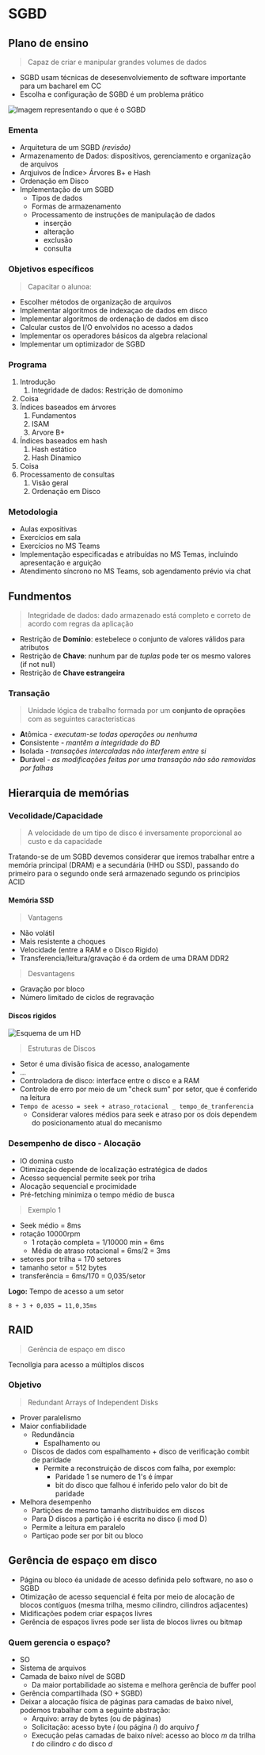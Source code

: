 # SGBD

## Plano de ensino

> Capaz de criar e manipular grandes volumes de dados

- SGBD usam técnicas de desesenvolviemento de software importante para um bacharel em CC
- Escolha e configuração de SGBD é um problema prático

![Imagem representando o que é o SGBD](./images/sgbd101.png)

### Ementa

- Arquitetura de um SGBD *(revisão)*
- Armazenamento de Dados: dispositivos, gerenciamento e organização de arquivos
- Arqjuivos de Índice> Árvores B+ e Hash
- Ordenação em Disco
- Implementação de um SGBD
  - Tipos de dados
  - Formas de armazenamento 
  - Processamento de instruções de manipulação de dados
    - inserção
    - alteração
    - exclusão
    - consulta

### Objetivos específicos

> Capacitar o alunoa:

- Escolher métodos de organização de arquivos
- Implementar algoritmos de indexaçao de dados em disco
- Implementar algoritmos de ordenação de dados em disco
- Calcular custos de I/O envolvidos no acesso a dados
- Implementar os operadores básicos da algebra relacional
- Implementar um optimizador de SGBD


### Programa

1. Introdução 
   1. Integridade de dados: Restrição de domonimo
2. Coisa
3. Índices baseados em árvores
   1. Fundamentos
   2. ISAM
   3. Arvore B+
4. Índices baseados em hash
   1. Hash estático
   2. Hash Dinamico
5. Coisa
6. Processamento de consultas
   1. Visão geral
   2. Ordenação em Disco

### Metodologia

- Aulas expositivas
- Exercícios em sala
- Exercícios no MS Teams
- Implementação especificadas e atribuídas no MS Temas, incluindo apresentação e arguição
- Atendimento síncrono no MS Teams, sob agendamento prévio via chat

## Fundmentos

> Integridade de dados: dado armazenado está completo e correto de acordo com regras da aplicação

- Restrição de **Domínio**: estebelece o conjunto de valores válidos para atributos
- Restrição de **Chave**: nunhum par de *tuplas* pode ter os mesmo valores (if not null)
- Restrição de **Chave estrangeira**

### Transação

> Unidade lógica de trabalho formada por um **conjunto de oprações** com as seguintes caracteristicas

- **A**tômica - *executam-se todas operações ou nenhuma*
- **C**onsistente - *mantêm a integridade do BD*
- **I**solada - *transações intercaladas não interferem entre si*
- **D**urável - *as modificações feitas por uma transação não são removidas por falhas*

## Hierarquia de memórias

### Vecolidade/Capacidade

> A velocidade de um tipo de disco é inversamente proporcional ao custo e da capacidade

Tratando-se de um SGBD devemos considerar que iremos trabalhar entre  a memória principal (DRAM) e a secundária (HHD ou SSD), passando do primeiro para o segundo onde será armazenado segundo os principios ACID

#### Memória SSD

> Vantagens

- Não volátil
- Mais resistente a choques
- Velocidade (entre a RAM e o Disco Rigido)
- Transferencia/leitura/gravação é da ordem de uma DRAM DDR2

> Desvantagens

- Gravação por bloco
- Número limitado de ciclos de regravação

#### Discos rigidos

![Esquema de um HD](./images/hhd.png)

> Estruturas de Discos

- Setor é uma divisão fisica de acesso, analogamente 
- ...
- Controladora de disco: interface entre o disco e a RAM
- Controle de erro por meio de um "check sum" por setor, que é conferido na leitura
- ```Tempo de acesso = seek + atraso_rotacional _ tempo_de_tranferencia```
  - Considerar valores médios para seek e atraso por os dois dependem do posicionamento atual do mecanismo

### Desempenho de disco - Alocação

- IO domina custo
- Otimização depende de localização estratégica de dados
- Acesso sequencial permite seek por triha
- Alocação sequencial e procimidade 
- Pré-fetching minimiza o tempo médio de busca

> Exemplo 1

- Seek médio = 8ms
- rotação 10000rpm
  - 1 rotação completa = 1/10000 min = 6ms
  - Média de atraso rotacional = 6ms/2 = 3ms
- setores por trilha = 170 setores
- tamanho setor = 512 bytes
- transferência = 6ms/170 = 0,035/setor

**Logo:**
Tempo de acesso a um setor

```8 + 3 + 0,035 = 11,0,35ms```

## RAID

> Gerência de espaço em disco

Tecnollgia para acesso a múltiplos discos

### Objetivo

> Redundant Arrays of Independent Disks

- Prover paralelismo
- Maior confiabilidade
  - Redundância
    - Espalhamento ou
  - Discos de dados com espalhamento + disco de verificação combit de paridade
    - Permite a reconstruição de discos com falha, por exemplo:
      - Paridade 1 se numero de 1's é ímpar
      - bit do disco que falhou é inferido pelo valor do bit de paridade
- Melhora desempenho
  - Partições de mesmo tamanho distribuídos em discos
  - Para D discos a partição i é escrita no disco (i mod D)
  - Permite a leitura em paralelo
  - Partiçao pode ser por bit ou bloco

## Gerência de espaço em disco

- Página ou bloco éa unidade de acesso definida pelo software, no aso o SGBD
- Otimização de acesso sequencial é feita por meio de alocação de blocos contíguos (mesma trilha, mesmo cilindro, cilindros adjacentes)
- Midificações podem criar espaços livres
- Gerência de espaços livres pode ser lista de blocos livres ou bitmap

### Quem gerencia o espaço? 

- SO 
- Sistema de arquivos
- Camada de baixo nível de SGBD
  - Da maior portabilidade ao sistema e melhora gerência de buffer pool 
- Gerência compartilhada (SO + SGBD)
- Deixar a alocação física de páginas para camadas de baixo nível, podemos trabalhar com a seguinte abstração:
  - Arquivo: array de bytes (ou de páginas)
  - Solicitação: acesso byte *i* (ou página *i*) do arquivo *f*
  - Execução pelas camadas de baixo nível: acesso ao bloco *m* da trilha *t* do cilindro *c* do disco *d*
